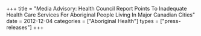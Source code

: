 +++
title = "Media Advisory: Health Council Report Points To Inadequate Health Care Services For Aboriginal People Living In Major Canadian Cities"
date = 2012-12-04
categories = ["Aboriginal Health"]
types = ["press-releases"]
+++
